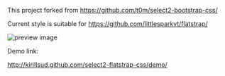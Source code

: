 This project forked from https://github.com/t0m/select2-bootstrap-css/

Current style is suitable for https://github.com/littlesparkvt/flatstrap/

![preview image](http://kirillsud.github.com/select2-flatstrap-css/demo/select2-flatstrap-examples.png)

Demo link:

http://kirillsud.github.com/select2-flatstrap-css/demo/
